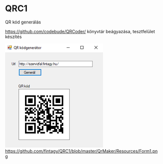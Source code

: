 # QRC1
QR kód generálás

https://github.com/codebude/QRCoder/ könyvtár beágyazása, tesztfelület készítés


![Alt text](QrMaker/Resources/Form1.png?raw=true "Formkép")
https://github.com/fintagy/QRC1/blob/master/QrMaker/Resources/Form1.png
